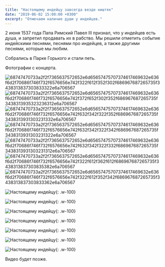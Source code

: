```yaml
---
title: "Настоящему индейцу завсегда везде ништяк"
date: "2019-06-02 15:00:00 +0300"
excerpt: "Отмечаем наличие души у индейцев."
---
```


2 июня 1537 года Папа Римский Павел III признал, что у индейцев есть душа, и запретил продавать их в рабство. Мы решили отметить событие индейскими песнями, песнями про индейцев, а также другими песнями, которые мы любим.

Собрались в Парке Горького и стали петь.

Фотографии с концерта.

![68747470733a2f2f7365637572652e6d65657475707374617469632e636f6d2f70686f746f732f6576656e742f322f612f352f302f686967687265735f3438313837303833322e6a706567](https://github.com/mark-shevchenko-name/mark-shevchenko-name.github.io/assets/10639110/76778af3-52cb-42ce-bb05-92812c4c7044)
![68747470733a2f2f7365637572652e6d65657475707374617469632e636f6d2f70686f746f732f6576656e742f372f652f302f352f686967687265735f3438313935323236312e6a706567](https://github.com/mark-shevchenko-name/mark-shevchenko-name.github.io/assets/10639110/61b82c75-c4e8-45c2-9b22-7abf0055fe10)
![68747470733a2f2f7365637572652e6d65657475707374617469632e636f6d2f70686f746f732f6576656e742f632f342f322f352f686967687265735f3438313931303231332e6a706567](https://github.com/mark-shevchenko-name/mark-shevchenko-name.github.io/assets/10639110/bff53529-1554-433a-89cd-2e969106db24)
![68747470733a2f2f7365637572652e6d65657475707374617469632e636f6d2f70686f746f732f6576656e742f632f342f322f342f686967687265735f3438313931303231322e6a706567](https://github.com/mark-shevchenko-name/mark-shevchenko-name.github.io/assets/10639110/aa3d3ab1-bb9a-4346-b082-63895d00b009)
![68747470733a2f2f7365637572652e6d65657475707374617469632e636f6d2f70686f746f732f6576656e742f632f342f322f332f686967687265735f3438313931303231312e6a706567](https://github.com/mark-shevchenko-name/mark-shevchenko-name.github.io/assets/10639110/ff358137-54e0-4491-9cb2-576a992ae8ac)
![68747470733a2f2f7365637572652e6d65657475707374617469632e636f6d2f70686f746f732f6576656e742f322f612f362f612f686967687265735f3438313837303835382e6a706567](https://github.com/mark-shevchenko-name/mark-shevchenko-name.github.io/assets/10639110/6dc42f67-29a0-462a-b949-d5eb7089d299)
![68747470733a2f2f7365637572652e6d65657475707374617469632e636f6d2f70686f746f732f6576656e742f322f612f352f342f686967687265735f3438313837303833362e6a706567](https://github.com/mark-shevchenko-name/mark-shevchenko-name.github.io/assets/10639110/bf32930d-63dd-41ac-bf11-600f2594d3d1)


![Настоящему индейцу](https://secure.meetupstatic.com/photos/event/2/a/5/0/highres_481870832.jpeg){: .w-100}

![Настоящему индейцу](https://secure.meetupstatic.com/photos/event/2/a/5/4/highres_481870836.jpeg){: .w-100}

![Настоящему индейцу](https://secure.meetupstatic.com/photos/event/2/a/6/a/highres_481870858.jpeg){: .w-100}

![Настоящему индейцу](https://secure.meetupstatic.com/photos/event/c/4/2/3/highres_481910211.jpeg){: .w-100}

![Настоящему индейцу](https://secure.meetupstatic.com/photos/event/c/4/2/4/highres_481910212.jpeg){: .w-100}

![Настоящему индейцу](https://secure.meetupstatic.com/photos/event/c/4/2/5/highres_481910213.jpeg){: .w-100}

![Настоящему индейцу](https://secure.meetupstatic.com/photos/event/7/e/0/5/highres_481952261.jpeg){: .w-100}

Видео будет позже.
